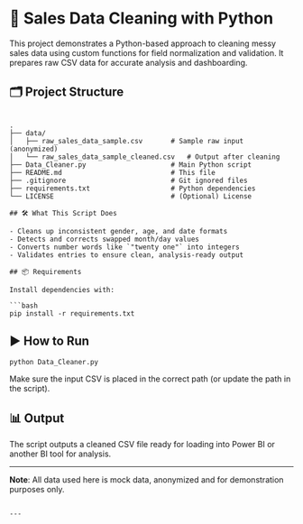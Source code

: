 # 🧹 Sales Data Cleaning with Python

This project demonstrates a Python-based approach to cleaning messy sales data using custom functions for field normalization and validation. It prepares raw CSV data for accurate analysis and dashboarding.

## 🗂 Project Structure

```

.
├── data/
│   ├── raw_sales_data_sample.csv       # Sample raw input (anonymized)
│   └── raw_sales_data_sample_cleaned.csv   # Output after cleaning
├── Data_Cleaner.py                     # Main Python script
├── README.md                           # This file
├── .gitignore                          # Git ignored files
├── requirements.txt                    # Python dependencies
└── LICENSE                             # (Optional) License

## 🛠 What This Script Does

- Cleans up inconsistent gender, age, and date formats
- Detects and corrects swapped month/day values
- Converts number words like `"twenty one"` into integers
- Validates entries to ensure clean, analysis-ready output

## 📦 Requirements

Install dependencies with:

```bash
pip install -r requirements.txt
````

## ▶️ How to Run

```bash
python Data_Cleaner.py
```

Make sure the input CSV is placed in the correct path (or update the path in the script).

## 📊 Output

The script outputs a cleaned CSV file ready for loading into Power BI or another BI tool for analysis.

---

**Note**: All data used here is mock data, anonymized and for demonstration purposes only.

````

---
